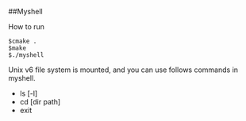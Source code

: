 ##Myshell

How to run
~~~
$cmake .
$make
$./myshell
~~~

Unix v6 file system is mounted, and you can use follows commands in myshell.
* ls [-l]
* cd [dir path]
* exit
